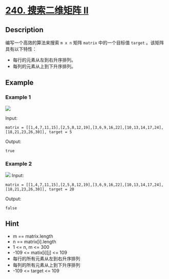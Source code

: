 # [240. 搜索二维矩阵 II](https://leetcode-cn.com/problems/search-a-2d-matrix-ii/)
## Description
编写一个高效的算法来搜索 `m x n` 矩阵 `matrix` 中的一个目标值 `target` 。该矩阵具有以下特性：  
- 每行的元素从左到右升序排列。  
- 每列的元素从上到下升序排列。  
## Example
### Example 1
![](https://assets.leetcode-cn.com/aliyun-lc-upload/uploads/2020/11/25/searchgrid2.jpg)

Input:  
```
matrix = [[1,4,7,11,15],[2,5,8,12,19],[3,6,9,16,22],[10,13,14,17,24],[18,21,23,26,30]], target = 5
```
Output:
```
true
```
### Example 2
![](https://assets.leetcode-cn.com/aliyun-lc-upload/uploads/2020/11/25/searchgrid.jpg)
Input:  
```
matrix = [[1,4,7,11,15],[2,5,8,12,19],[3,6,9,16,22],[10,13,14,17,24],[18,21,23,26,30]], target = 20
```
Output:
```
false
```
## Hint
- m == matrix.length
- n == matrix[i].length
- 1 <= n, m <= 300
- -109 <= matix[i][j] <= 109
- 每行的所有元素从左到右升序排列
- 每列的所有元素从上到下升序排列
- -109 <= target <= 109
